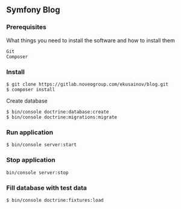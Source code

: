 ## Symfony Blog
### Prerequisites
What things you need to install the software and how to install them
```
Git
Composer
```
### Install
```
$ git clone https://gitlab.noveogroup.com/ekusainov/blog.git
$ composer install
```
Create database
```
$ bin/console doctrine:database:create
$ bin/console doctrine:migrations:migrate
```
### Run application
```
$ bin/console server:start
```
### Stop application
```
bin/console server:stop
```
### Fill database with test data
```
$ bin/console doctrine:fixtures:load
```